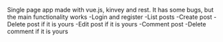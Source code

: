 Single page app made with vue.js, kinvey and rest. It has some bugs, but the main functionality works
-Login and register
-List posts
-Create post
-Delete post if it is yours
-Edit post if it is yours
-Comment post
-Delete comment if it is yours
